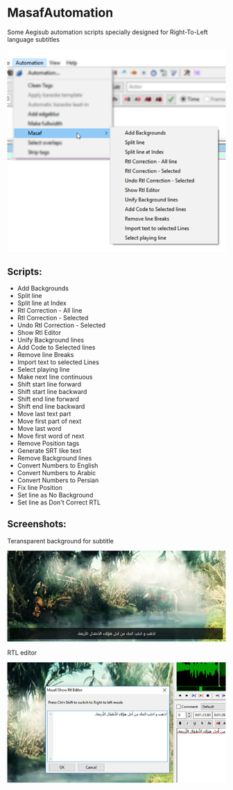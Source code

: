 # MasafAutomation

Some Aegisub automation scripts specially designed for Right-To-Left language subtitles

![Masaf Automation](img/MasafAutomation.png)

## Scripts:

- Add Backgrounds
- Split line
- Split line at Index
- Rtl Correction - All line
- Rtl Correction - Selected
- Undo Rtl Correction - Selected
- Show Rtl Editor
- Unify Background lines
- Add Code to Selected lines
- Remove line Breaks
- Import text to selected Lines
- Select playing line
- Make next line continuous
- Shift start line forward
- Shift start line backward
- Shift end line forward
- Shift end line backward
- Move last text part
- Move first part of next
- Move last word
- Move first word of next
- Remove Position tags
- Generate SRT like text
- Remove Background lines
- Convert Numbers to English
- Convert Numbers to Arabic
- Convert Numbers to Persian
- Fix line Position
- Set line as No Background
- Set line as Don't Correct RTL

## Screenshots:

Teransparent background for subtitle

![Add Background](img/AddBackground.jpg)

RTL editor

![Rtl Editor](img/RtlEditor.jpg)
